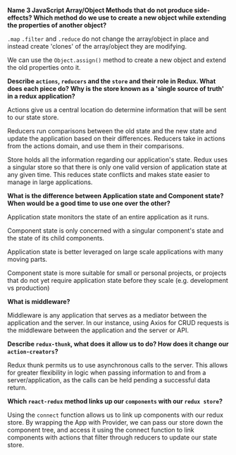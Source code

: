 **Name 3 JavaScript Array/Object Methods that do not produce side-effects? Which method do we use to create a new object while extending the properties of another object?**

`.map` `.filter` and `.reduce` do not change the array/object in place and instead create 'clones' of the array/object they are modifying.

We can use the `Object.assign()` method to create a new object and extend the old properties onto it.


**Describe `actions`, `reducers` and the `store` and their role in Redux. What does each piece do? Why is the store known as a 'single source of truth' in a redux application?**

Actions give us a central location do determine information that will be sent to our state store.

Reducers run comparisons between the old state and the new state and update the application based on their differences. Reducers take in actions from the actions domain, and use them in their comparisons.

Store holds all the information regarding our application's state. Redux uses a singular store so that there is only one valid version of application state at any given time. This reduces state conflicts and makes state easier to manage in large applications.

**What is the difference between Application state and Component state? When would be a good time to use one over the other?**

Application state monitors the state of an entire application as it runs. 

Component state is only concerned with a singular component's state and the state of its child components.

Application state is better leveraged on large scale applications with many moving parts.

Component state is more suitable for small or personal projects, or projects that do not yet require application state before they scale (e.g. development vs production)

**What is middleware?**

Middleware is any application that serves as a mediator between the application and the server. In our instance, using Axios for CRUD requests is the middleware between the application and the server or API. 


**Describe `redux-thunk`, what does it allow us to do? How does it change our `action-creators`?**

Redux thunk permits us to use asynchronous calls to the server. This allows for greater flexibility in logic when passing information to and from a server/application, as the calls can be held pending a successful data return.

 **Which `react-redux` method links up our `components` with our `redux store`?**

Using the `connect` function allows us to link up components with our redux store. By wrapping the App with Provider, we can pass our store down the component tree, and access it using the connect function to link components with actions that filter through reducers to update our state store.

